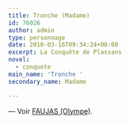 ```yaml
---
title: Tronche (Madame)
id: 76026
author: admin
type: personnage
date: 2010-03-16T09:34:24+00:00
excerpt: La Conquête de Plassans
novel:
  - conquete
main_name: 'Tronche '
secondary_name: Madame

---
```

— Voir <a href="/personnage/faujas-olympe/" target="_self">FAUJAS (Olympe)</a>.